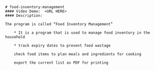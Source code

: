     # food-inventory-management
    #### Video Demo:  <URL HERE>
    #### Description:
    
    The program is called “Food Inventory Management”

        * It is a program that is used to manage food inventory in the household

        * track expiry dates to prevent food wastage

        check food items to plan meals and ingredients for cooking

        export the current list as PDF for printing
